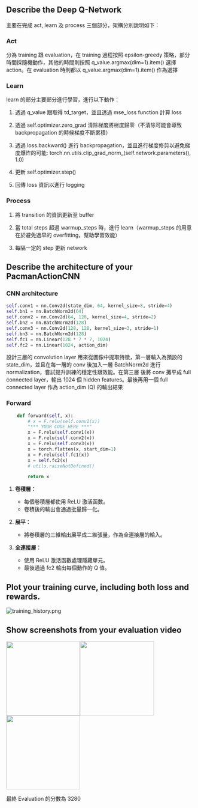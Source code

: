 ## Describe the Deep Q-Network

主要在完成 act, learn 及 process 三個部分，架構分別說明如下：

### Act

分為 training 跟 evaluation，在 training 過程按照 epsilon-greedy 策略，部分時間採隨機動作，其他的時間則按照 q_value.argmax(dim=1).item() 選擇 action。在 evaluation 時則都以 q_value.argmax(dim=1).item() 作為選擇

### Learn

learn 的部分主要部分進行學習，進行以下動作：

1. 透過 q_value 跟取得 td_target，並且透過 mse_loss function 計算 loss

2. 透過 self.optimizer.zero_grad 清除梯度將梯度歸零（不清除可能會導致 backpropagation 的時候梯度不斷累積）

3. 透過 loss.backward() 進行 backpropagation，並且進行梯度修剪以避免梯度爆炸的可能: torch.nn.utils.clip_grad_norm_(self.network.parameters(), 1.0)

4. 更新 self.optimizer.step()

5. 回傳 loss 資訊以進行 logging

### Process

1. 將 transition 的資訊更新至 buffer

2. 當 total steps 超過 warmup_steps 時，進行 learn（warmup_steps 的用意在於避免過早的 overfitting，幫助學習效能）

3. 每隔一定的 step 更新 network

## Describe the architecture of your PacmanActionCNN

### CNN architecture

```python
self.conv1 = nn.Conv2d(state_dim, 64, kernel_size=8, stride=4)
self.bn1 = nn.BatchNorm2d(64)
self.conv2 = nn.Conv2d(64, 128, kernel_size=4, stride=2)
self.bn2 = nn.BatchNorm2d(128)
self.conv3 = nn.Conv2d(128, 128, kernel_size=3, stride=1)
self.bn3 = nn.BatchNorm2d(128)
self.fc1 = nn.Linear(128 * 7 * 7, 1024)
self.fc2 = nn.Linear(1024, action_dim)
```

設計三層的 convolution layer 用來從圖像中提取特徵，第一層輸入為預設的 state_dim，並且在每一層的 conv 後加入一層 BatchNorm2d 進行 normalization，嘗試提升訓練的穩定性跟效能。在第三層 後將 conv 攤平成 full connected layer，輸出 1024 個 hidden features。最後再用一個 full connected layer 作為 action_dim (Q) 的輸出結果

### Forward

```python
    def forward(self, x):
        # x = F.relu(self.conv1(x))
        "*** YOUR CODE HERE ***"
        x = F.relu(self.conv1(x))
        x = F.relu(self.conv2(x))
        x = F.relu(self.conv3(x))
        x = torch.flatten(x, start_dim=1)
        x = F.relu(self.fc1(x))
        x = self.fc2(x)
        # utils.raiseNotDefined()

        return x
```

1. **卷積層**：
   
   - 每個卷積層都使用 ReLU 激活函數。
   - 卷積後的輸出會通過批量歸一化。

2. **展平**：
   
   - 將卷積層的三維輸出展平成二維張量，作為全連接層的輸入。

3. **全連接層**：
   
   - 使用 ReLU 激活函數處理隱藏單元。
   - 最後通過 fc2 輸出每個動作的 Q 值。

## Plot your training curve, including both loss and rewards.

![training_history.png](D:\dev\workspaces\NTU\2024%20spring\ai\Homework%205\AI2024-hw5\models\training_history.png)

## Show screenshots from  your evaluation video

<img title="" src="file:///C:/Users/Administrator/AppData/Roaming/marktext/images/2024-05-10-22-53-09-image.png" alt="" width="197"><img title="" src="file:///C:/Users/Administrator/AppData/Roaming/marktext/images/2024-05-10-22-53-42-image.png" alt="" width="198"><img title="" src="file:///C:/Users/Administrator/AppData/Roaming/marktext/images/2024-05-10-22-54-54-image.png" alt="" width="197">

最終 Evaluation 的分數為 3280
